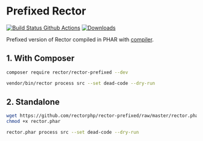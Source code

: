 # Prefixed Rector

[![Build Status Github Actions](https://img.shields.io/github/workflow/status/rectorphp/rector-prefixed/Code_Checks?style=flat-square)](https://github.com/rectorphp/rector-prefixed/actions)
[![Downloads](https://img.shields.io/packagist/dt/rector/rector-prefixed.svg?style=flat-square)](https://packagist.org/packages/rector/rector-prefixed)

Prefixed version of Rector compiled in PHAR with [compiler](https://github.com/rectorphp/rector/tree/master/compiler).

## 1. With Composer

```bash
composer require rector/rector-prefixed --dev
```

```bash
vendor/bin/rector process src --set dead-code --dry-run
```


## 2. Standalone

```bash
wget https://github.com/rectorphp/rector-prefixed/raw/master/rector.phar
chmod +x rector.phar
```

```bash
rector.phar process src --set dead-code --dry-run
```
